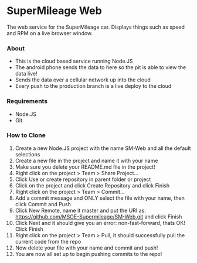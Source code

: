 # SuperMileage Web
The web service for the SuperMileage car. Displays things such as speed and RPM on a live browser window.

### About
- This is the cloud based service running Node.JS
- The android phone sends the data to here so the pit is able to view the data live!
- Sends the data over a cellular network up into the cloud
- Every push to the production branch is a live deploy to the cloud

### Requirements
- Node.JS
- Git

### How to Clone
1. Create a new Node.JS project with the name SM-Web and all the default selections
2. Create a new file in the project and name it with your name
3. Make sure you delete your README.md file in the project!
4. Right click on the project > Team > Share Project...
5. Click Use or create repository in parent folder or project
6. Click on the project and click Create Repository and click Finish
7. Right click on the project > Team > Commit...
8. Add a commit message and ONLY select the file with your name, then click Commit and Push
9. Click New Remote, name it master and put the URI as: https://github.com/MSOE-Supermileage/SM-Web.git and click Finish
10. Click Next and it should give you an error: non-fast-forward, thats OK! Click Finish
11. Right click on the project > Team > Pull, it should successfully pull the current code from the repo
12. Now delete your file with your name and commit and push!
13. You are now all set up to begin pushing commits to the repo!
